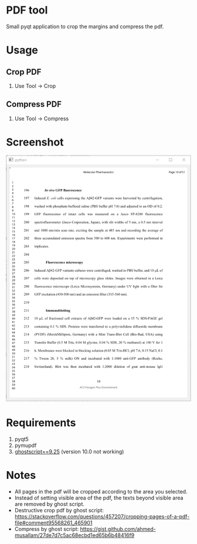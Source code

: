 # PDF tool
 Small pyqt application to crop the margins and compress the pdf. 

# Usage
## Crop PDF
1. Use Tool -> Crop
## Compress PDF
1. Use Tool -> Compress

# Screenshot
![example](example.gif)

# Requirements
1. pyqt5
2. pymupdf
3. [ghostscript==9.25](https://github.com/ArtifexSoftware/ghostpdl-downloads/releases/tag/gs925) (version 10.0 not working) 

# Notes
* All pages in the pdf will be cropped according to the area you selected. 
* Instead of setting visible area of the pdf, the texts beyond visible area are removed by ghost script.
* Destructive crop pdf by ghost script: https://stackoverflow.com/questions/457207/cropping-pages-of-a-pdf-file#comment95568261_465901
* Compress by ghost script: https://gist.github.com/ahmed-musallam/27de7d7c5ac68ecbd1ed65b6b48416f9